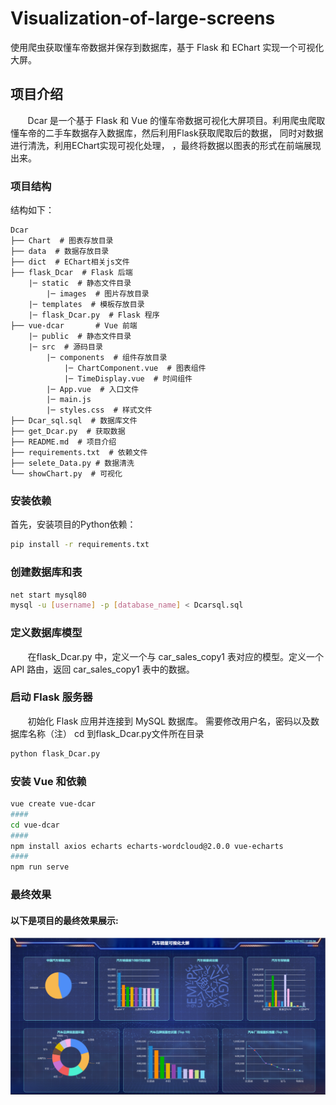 # Visualization-of-large-screens
  使用爬虫获取懂车帝数据并保存到数据库，基于 Flask 和 EChart 实现一个可视化大屏。
  
## 项目介绍
&nbsp;&nbsp;&nbsp;&nbsp;&nbsp;&nbsp;
Dcar 是一个基于 Flask 和 Vue 的懂车帝数据可视化大屏项目。利用爬虫爬取懂车帝的二手车数据存入数据库，然后利用Flask获取爬取后的数据，
同时对数据进行清洗，利用EChart实现可视化处理，
，最终将数据以图表的形式在前端展现出来。

### 项目结构
结构如下：
```
Dcar
├── Chart  # 图表存放目录
├── data  # 数据存放目录
├── dict  # EChart相关js文件
├── flask_Dcar  # Flask 后端
    |─ static  # 静态文件目录
        |─ images  # 图片存放目录
    |─ templates  # 模板存放目录
    |─ flask_Dcar.py  # Flask 程序
├── vue-dcar       # Vue 前端
    |─ public  # 静态文件目录
    |─ src  # 源码目录
        |─ components  # 组件存放目录
            |─ ChartComponent.vue  # 图表组件
            |─ TimeDisplay.vue  # 时间组件
        |─ App.vue  # 入口文件
        |─ main.js 
        |─ styles.css  # 样式文件
├── Dcar_sql.sql  # 数据库文件
├── get_Dcar.py  # 获取数据
├── README.md  # 项目介绍
├── requirements.txt  # 依赖文件
├── selete_Data.py # 数据清洗
└── showChart.py  # 可视化
```

### 安装依赖
首先，安装项目的Python依赖：

```bash
pip install -r requirements.txt
```

### 创建数据库和表
```bash
net start mysql80
mysql -u [username] -p [database_name] < Dcarsql.sql
```

### 定义数据库模型
&nbsp;&nbsp;&nbsp;&nbsp;&nbsp;&nbsp;
在flask_Dcar.py 中，定义一个与 car_sales_copy1 表对应的模型。定义一个 API 路由，返回 car_sales_copy1 表中的数据。

### 启动 Flask 服务器
&nbsp;&nbsp;&nbsp;&nbsp;&nbsp;&nbsp;
初始化 Flask 应用并连接到 MySQL 数据库。
需要修改用户名，密码以及数据库名称（注）
cd 到flask_Dcar.py文件所在目录
```bash
python flask_Dcar.py
```

### 安装 Vue 和依赖
```bash
vue create vue-dcar
####
cd vue-dcar
####
npm install axios echarts echarts-wordcloud@2.0.0 vue-echarts
####
npm run serve
```

### 最终效果
#### 以下是项目的最终效果展示:
![可视化大屏](./Chart/可视化大屏.jpg)




